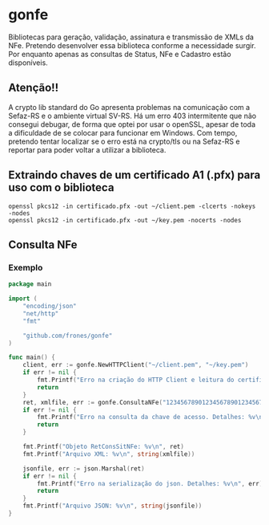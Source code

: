 # gonfe
Bibliotecas para geração, validação, assinatura e transmissão de XMLs da NFe. Pretendo desenvolver essa biblioteca conforme a necessidade surgir. Por enquanto apenas as consultas de Status, NFe e Cadastro estão disponíveis.

## Atenção!!
A crypto lib standard do Go apresenta problemas na comunicação com a Sefaz-RS e o ambiente virtual SV-RS. Há um erro 403 intermitente que não consegui debugar, de forma que optei por usar o openSSL, apesar de toda a dificuldade de se colocar para funcionar em Windows. Com tempo, pretendo tentar localizar se o erro está na crypto/tls ou na Sefaz-RS e reportar para poder voltar a utilizar a biblioteca.

## Extraindo chaves de um certificado A1 (.pfx) para uso com o biblioteca
```
openssl pkcs12 -in certificado.pfx -out ~/client.pem -clcerts -nokeys -nodes
openssl pkcs12 -in certificado.pfx -out ~/key.pem -nocerts -nodes
```

## Consulta NFe
### Exemplo
```go
package main

import (
	"encoding/json"
	"net/http"
	"fmt"

	"github.com/frones/gonfe"
)

func main() {
	client, err := gonfe.NewHTTPClient("~/client.pem", "~/key.pem")
	if err != nil {
		fmt.Printf("Erro na criação do HTTP Client e leitura do certificado. Detalhes: %v\n", err)
		return
	}
	ret, xmlfile, err := gonfe.ConsultaNFe("12345678901234567890123456789012345678901234", gonfe.Homologacao, client, func(req *http.Request) {req.Header.Set("User-Agent", "MyUA/1.0")})
	if err != nil {
		fmt.Printf("Erro na consulta da chave de acesso. Detalhes: %v\n", err)
		return
	}

	fmt.Printf("Objeto RetConsSitNFe: %v\n", ret)
	fmt.Printf("Arquivo XML: %v\n", string(xmlfile))

	jsonfile, err := json.Marshal(ret)
	if err != nil {
		fmt.Printf("Erro na serialização do json. Detalhes: %v\n", err)
		return
	}
	fmt.Printf("Arquivo JSON: %v\n", string(jsonfile))
}
```
